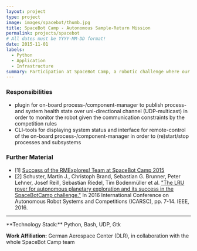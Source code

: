 ```yaml
---
layout: project
type: project
image: images/spacebot/thumb.jpg
title: SpaceBot Camp - Autonomous Sample-Return Mission
permalink: projects/spacebot
# All dates must be YYYY-MM-DD format!
date: 2015-11-01
labels:
  - Python
  - Application
  - Infrastructure
summary: Participation at SpaceBot Camp, a robotic challenge where our rover autonomously explored, searched and returned objects in unknown, unstructered terrain.
---
```


<div class="ui embed" data-source="youtube" data-id="wCTkSxcna8o" ></div>

### Responsibilities
- plugin for on-board process-/component-manager to publish process- and system health state over uni-directional channel (UDP-multicast) in order to monitor the robot given the communication constraints by the competition rules
- CLI-tools for displaying system status and interface for remote-control of the on-board process-/component-manager in order to (re)start/stop processes and subsystems

### Further Material
- [1] <a href="https://www.dlr.de/rm/en/desktopdefault.aspx/tabid-3755/17612_read-44875/">Success of the RMExplores! Team at SpaceBot Camp 2015</a>
- [2] Schuster, Martin J., Christoph Brand, Sebastian G. Brunner, Peter Lehner, Josef Reill, Sebastian Riedel, Tim Bodenmüller et al. <a href="https://ieeexplore.ieee.org/abstract/document/7781946">"The LRU rover for autonomous planetary exploration and its success in the SpaceBotCamp challenge."</a> In 2016 International Conference on Autonomous Robot Systems and Competitions (ICARSC), pp. 7-14. IEEE, 2016.

<hr>
**Technology Stack:** Python, Bash, UDP, Gtk

**Work Affiliation:** German Aerospace Center (DLR), in collaboration with the whole SpaceBot Camp team
